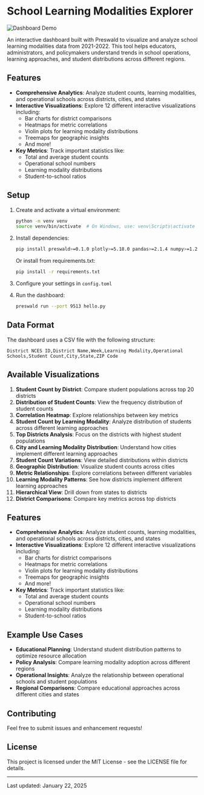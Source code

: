 # School Learning Modalities Explorer

![Dashboard Demo](images/dashboard-demo.gif)

An interactive dashboard built with Preswald to visualize and analyze school learning modalities data from 2021-2022. This tool helps educators, administrators, and policymakers understand trends in school operations, learning approaches, and student distributions across different regions.

## Features
- **Comprehensive Analytics**: Analyze student counts, learning modalities, and operational schools across districts, cities, and states
- **Interactive Visualizations**: Explore 12 different interactive visualizations including:
  - Bar charts for district comparisons
  - Heatmaps for metric correlations
  - Violin plots for learning modality distributions
  - Treemaps for geographic insights
  - And more!
- **Key Metrics**: Track important statistics like:
  - Total and average student counts
  - Operational school numbers
  - Learning modality distributions
  - Student-to-school ratios

## Setup
1. Create and activate a virtual environment:
   ```bash
   python -m venv venv
   source venv/bin/activate  # On Windows, use: venv\Scripts\activate
   ```

2. Install dependencies:
   ```bash
   pip install preswald>=0.1.0 plotly>=5.18.0 pandas>=2.1.4 numpy>=1.26.2
   ```
   
   Or install from requirements.txt:
   ```bash
   pip install -r requirements.txt
   ```

3. Configure your settings in `config.toml`
4. Run the dashboard:
   ```bash
   preswald run --port 9513 hello.py
   ```

## Data Format
The dashboard uses a CSV file with the following structure:
```csv
District NCES ID,District Name,Week,Learning Modality,Operational Schools,Student Count,City,State,ZIP Code
```

## Available Visualizations

1. **Student Count by District**: Compare student populations across top 20 districts
2. **Distribution of Student Counts**: View the frequency distribution of student counts
3. **Correlation Heatmap**: Explore relationships between key metrics
4. **Student Count by Learning Modality**: Analyze distribution of students across different learning approaches
5. **Top Districts Analysis**: Focus on the districts with highest student populations
6. **City and Learning Modality Distribution**: Understand how cities implement different learning approaches
7. **Student Count Variations**: View detailed distributions within districts
8. **Geographic Distribution**: Visualize student counts across cities
9. **Metric Relationships**: Explore correlations between different variables
10. **Learning Modality Patterns**: See how districts implement different learning approaches
11. **Hierarchical View**: Drill down from states to districts
12. **District Comparisons**: Compare key metrics across top districts

## Features
- **Comprehensive Analytics**: Analyze student counts, learning modalities, and operational schools across districts, cities, and states
- **Interactive Visualizations**: Explore 12 different interactive visualizations including:
  - Bar charts for district comparisons
  - Heatmaps for metric correlations
  - Violin plots for learning modality distributions
  - Treemaps for geographic insights
  - And more!
- **Key Metrics**: Track important statistics like:
  - Total and average student counts
  - Operational school numbers
  - Learning modality distributions
  - Student-to-school ratios

## Example Use Cases
- **Educational Planning**: Understand student distribution patterns to optimize resource allocation
- **Policy Analysis**: Compare learning modality adoption across different regions
- **Operational Insights**: Analyze the relationship between operational schools and student populations
- **Regional Comparisons**: Compare educational approaches across different cities and states

## Contributing
Feel free to submit issues and enhancement requests!

## License
This project is licensed under the MIT License - see the LICENSE file for details.

---
Last updated: January 22, 2025
